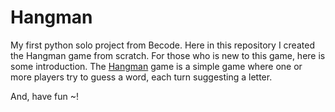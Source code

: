 # Hangman
My first python solo project from Becode. Here in this repository I created the Hangman game from scratch.
For those who is new to this game, here is some introduction. 
The [Hangman](<https://en.wikipedia.org/wiki/Hangman_(game)>) game is a simple game where one or more players try to guess a word, each turn suggesting a letter.

And, have fun ~!

